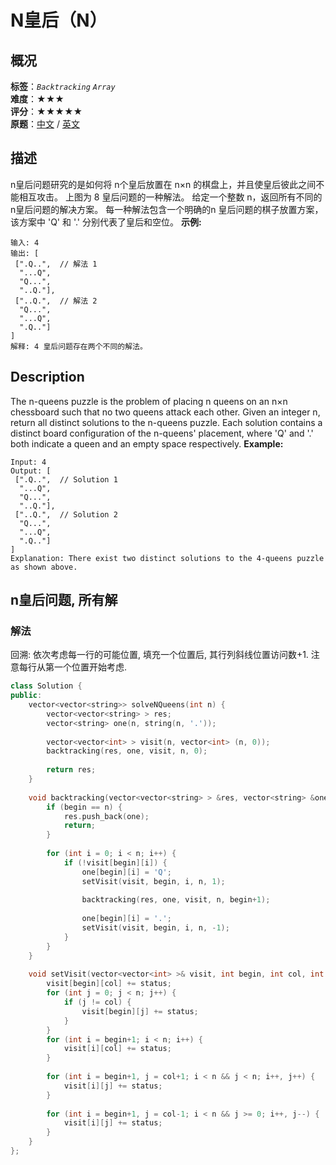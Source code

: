 # N皇后（N）
## 概况
**标签**：*`Backtracking`*  *`Array`*<br>
**难度**：★★★<br>
**评分**：★★★★★<br>
**原题**：[中文](https://leetcode-cn.com/problems/n-queens) / [英文](https://leetcode.com/problems/n-queens)
## 描述
n皇后问题研究的是如何将 n个皇后放置在 n&times;n 的棋盘上，并且使皇后彼此之间不能相互攻击。
上图为 8 皇后问题的一种解法。
给定一个整数 n，返回所有不同的n皇后问题的解决方案。
每一种解法包含一个明确的n 皇后问题的棋子放置方案，该方案中 &#39;Q&#39; 和 &#39;.&#39; 分别代表了皇后和空位。
**示例:**
```
输入: 4
输出: [
 [".Q..",  // 解法 1
  "...Q",
  "Q...",
  "..Q."],
 ["..Q.",  // 解法 2
  "Q...",
  "...Q",
  ".Q.."]
]
解释: 4 皇后问题存在两个不同的解法。
```
## Description
The n-queens puzzle is the problem of placing n queens on an n&times;n chessboard such that no two queens attack each other.
Given an integer n, return all distinct solutions to the n-queens puzzle.
Each solution contains a distinct board configuration of the n-queens&#39; placement, where &#39;Q&#39; and &#39;.&#39; both indicate a queen and an empty space respectively.
**Example:**
```
Input: 4
Output: [
 [".Q..",  // Solution 1
  "...Q",
  "Q...",
  "..Q."],
 ["..Q.",  // Solution 2
  "Q...",
  "...Q",
  ".Q.."]
]
Explanation: There exist two distinct solutions to the 4-queens puzzle as shown above.
```
## n皇后问题, 所有解
### 解法
回溯: 依次考虑每一行的可能位置, 填充一个位置后, 其行列斜线位置访问数+1. 注意每行从第一个位置开始考虑.
```c++
class Solution {
public:
    vector<vector<string>> solveNQueens(int n) {
        vector<vector<string> > res;
        vector<string> one(n, string(n, '.'));
        
        vector<vector<int> > visit(n, vector<int> (n, 0));
        backtracking(res, one, visit, n, 0);
        
        return res;
    }
    
    void backtracking(vector<vector<string> > &res, vector<string> &one, vector<vector<int> >& visit, int n, int begin) {
        if (begin == n) {
            res.push_back(one);
            return;
        }
        
        for (int i = 0; i < n; i++) {
            if (!visit[begin][i]) {
                one[begin][i] = 'Q';
                setVisit(visit, begin, i, n, 1);
                
                backtracking(res, one, visit, n, begin+1);
                
                one[begin][i] = '.';
                setVisit(visit, begin, i, n, -1);
            }
        }
    }
    
    void setVisit(vector<vector<int> >& visit, int begin, int col, int n, int status) {
        visit[begin][col] += status;
        for (int j = 0; j < n; j++) {
            if (j != col) {
                visit[begin][j] += status;
            }
        }
        for (int i = begin+1; i < n; i++) {
            visit[i][col] += status;
        }
        
        for (int i = begin+1, j = col+1; i < n && j < n; i++, j++) {
            visit[i][j] += status;
        }
        
        for (int i = begin+1, j = col-1; i < n && j >= 0; i++, j--) {
            visit[i][j] += status;
        }
    }
};
```